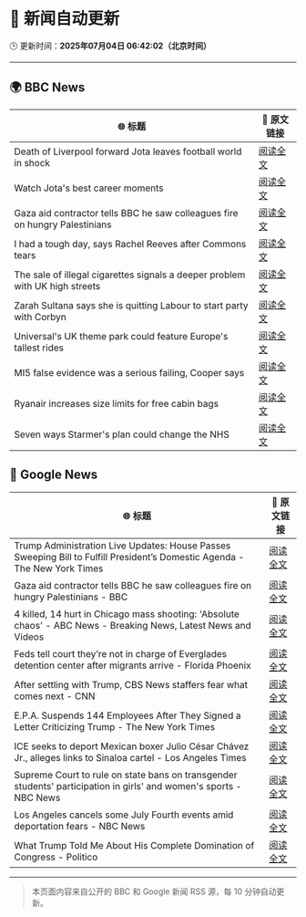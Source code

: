 # 🧠 新闻自动更新

🕒 更新时间：**2025年07月04日 06:42:02（北京时间）**

---

## 🌍 BBC News

| 🌐 标题 | 🔗 原文链接 |
|--------|-------------|
| Death of Liverpool forward Jota leaves football world in shock | [阅读全文](https://www.bbc.com/sport/football/articles/crl05r070wro) |
| Watch Jota's best career moments | [阅读全文](https://www.bbc.com/sport/videos/cr7947g2pm3o) |
| Gaza aid contractor tells BBC he saw colleagues fire on hungry Palestinians | [阅读全文](https://www.bbc.com/news/articles/cnvmry71q5yo) |
| I had a tough day, says Rachel Reeves after Commons tears | [阅读全文](https://www.bbc.com/news/articles/ce8z3lgkd8eo) |
| The sale of illegal cigarettes signals a deeper problem with UK high streets | [阅读全文](https://www.bbc.com/news/articles/cy9097lwxg9o) |
| Zarah Sultana says she is quitting Labour to start party with Corbyn | [阅读全文](https://www.bbc.com/news/articles/cwyel9kgdvdo) |
| Universal's UK theme park could feature Europe's tallest rides | [阅读全文](https://www.bbc.com/news/articles/c5yplvrvx0vo) |
| MI5 false evidence was a serious failing, Cooper says | [阅读全文](https://www.bbc.com/news/articles/c1e0dpv1yxno) |
| Ryanair increases size limits for free cabin bags | [阅读全文](https://www.bbc.com/news/articles/c5yl2y8m5glo) |
| Seven ways Starmer's plan could change the NHS | [阅读全文](https://www.bbc.com/news/articles/cjd2y7dkjpxo) |

## 📰 Google News

| 🌐 标题 | 🔗 原文链接 |
|--------|-------------|
| Trump Administration Live Updates: House Passes Sweeping Bill to Fulfill President’s Domestic Agenda - The New York Times | [阅读全文](https://news.google.com/rss/articles/CBMic0FVX3lxTE1tOE85OWotVTV2ckFxb0lDWHZrb2ZlcURCeFJtaUlBOWJoNlZySnRHY0ZOT3M2WlhLaGhuay1WejN6aTN0dS1XNDVxTGQtUzRsOHdUTHNlYWc1ZUVkMTRWLUZ0RDJaand4WjJrNzJ0MXBVVk0?oc=5) |
| Gaza aid contractor tells BBC he saw colleagues fire on hungry Palestinians - BBC | [阅读全文](https://news.google.com/rss/articles/CBMiWkFVX3lxTE85cDBBVDI2aTBOQWIxQ2RzNExGemxjdzcwR3lpd0Y3aDU0b0xIa1JIYU5PVXJ6Tjg2SU1qU1pUeWk3M1JENzFPTmVsNWlsQzd1ZHlPeWdLX0Q1QdIBX0FVX3lxTFA4UzlaVWhVRmVtbmpTekhpSVJ2NE1YeEFsN0MxVkxaTXZJVUJlNkdpZm9zNGIyV1Q2VWtvTFFlZnF0cmg5VVBEZXV2LW1UajVSQ3BsbXNpekFYckVQZHRJ?oc=5) |
| 4 killed, 14 hurt in Chicago mass shooting: 'Absolute chaos' - ABC News - Breaking News, Latest News and Videos | [阅读全文](https://news.google.com/rss/articles/CBMilgFBVV95cUxOUEQxeWlLV2FiOXNaUjJLbU5IME0taGRxejFNUzgxZEdqU01PTG81OUNKSDFQenQ4Y1ZuN1M5ZTJPWVNNWlplU1VUTl9LWEpaRE9yQ0RFeE1YNHF1MFctV1l4dnZMbnZ5SUd2SFU2X0kwZlFENFE4TkpBS1BRNFFOeUI1bVdBY2Y3VEVxZE1tMF9lWGp5bmfSAZsBQVVfeXFMUFJpRmpsQXJsUTJ5NWllVXJMWXYtSXdKQlhrLTR2MmZCYXVHZUdqVlFOcFRPM3hvbkpYWERYUDhaeVhTWXFEQWxUeW05OWp3Zm9nZ0hBYl9QNUZhOVdHZ2Z0S0k2cVZIdHB3MTI5U0lSa3VMNXBpSUhGRkJyYmN6UTNLNlhmQzVOelhhcjJiTmRVRk16UWJ5bnRGNlE?oc=5) |
| Feds tell court they’re not in charge of Everglades detention center after migrants arrive - Florida Phoenix | [阅读全文](https://news.google.com/rss/articles/CBMixwFBVV95cUxONGotMjlmTmU4a0ZEYm1DTWZSaFBXaFJrQUZaZzY4NEJmYkI5eDhnUE8xTHdQLS1lTkd6bmt2cXdXMlJrc19od0VmVXVHQWl5VzhNY1A0WjRnd3E1TTNyM3FaYVpJS1pLdmVDSU5ESFRVOVdKVmQ0aHkwMklzankxdnAxeWRnbnFhb3B5T0pyR25qQ1JPN2J3OTIzSHB3T3B6eVdxczFQM1JKRTZ5MTZjc3hsTzVQTWV6V0I0dWZTLUZDbHNqcU0w?oc=5) |
| After settling with Trump, CBS News staffers fear what comes next - CNN | [阅读全文](https://news.google.com/rss/articles/CBMilwFBVV95cUxNc0s0WUljM1dMckkzNmw3NkZINndXamQwc1NlYTdsWGE2Q1FLQlRieU5kb2VBQU5OdEM1ZlFHT0hsUU1OOWJRNGtXdnd6c3BSSkV5cHpXaHltbThLZWczZ3MybVNWMzBLdnBhbG1UVlpaMU91M1cwTm9pckRoSzlVWXVKWU9oXzhOeVQzX2stdlctMV9NcnB30gGcAUFVX3lxTE93UXJncGYyMzZrMXB4eXp1dW91d2dHMlBUbjJ0djk0bW93RTlQLUVxVEM3bkdJTENKWHFjS3prTXh6dW9lcF85ekR6WXFuM3FqTnRoYXBnTDBlaEYzbXdNTjVPM1NkRHZLbjFyQmRHOHhKenBLWFFORjVrSHZkcWZxTkZYR2lMT01PQjRsWVQtM3h0T2xIUDhGRkJOYQ?oc=5) |
| E.P.A. Suspends 144 Employees After They Signed a Letter Criticizing Trump - The New York Times | [阅读全文](https://news.google.com/rss/articles/CBMihgFBVV95cUxOOXk3N0lTT1d0RThlOXFxUUNRZjBLekVKM2FBU2pKV3RlUnhiN1lXUzdRcFdQWXRLT25CbWlJYkhiY3pueFVZVVZHNS1lUE1RQk42UTlmSXpzeG1vS3RCUkFYYXdGaTNGM0IzaGIxaFVJdkF3S0tfbGNoN3FnMnBsVUdKQTllQQ?oc=5) |
| ICE seeks to deport Mexican boxer Julio César Chávez Jr., alleges links to Sinaloa cartel - Los Angeles Times | [阅读全文](https://news.google.com/rss/articles/CBMilwFBVV95cUxOdU8yUEl2cHpmM0NmUl9vSVFOaTRyZGpEcm5YRUNfaGxhX0taQzMyZThhRmM1bUwtN2t0aUYtTkpiWlZXczBMQlpoSHNsZlczOEFHcGQ3T2JCblBuSENST0hiTUhMQUtIWm1mX1ZLMjhRZ0hYLTRxY3FXazQxQnpBQVpyTmNlUFFmWHFsM2R1OENST1htbzNN?oc=5) |
| Supreme Court to rule on state bans on transgender students' participation in girls' and women's sports - NBC News | [阅读全文](https://news.google.com/rss/articles/CBMitAFBVV95cUxOdHNyMjZoTEFVMlVKLXJac193cU9RSjZIN04ydmlBRW5oTHdrNW9FSVFRVmlSVjUzeFdOd0RnLTlKWVNCMzBfUW54OGh0cTctZ3l1M2VrOGRpaER5T0xkNWpMdy05QVBNbWRob3ItNmNwQ3lRZTl2aDR0UGxFdE9xUkNfQVFVZ09zT3FLNk5fTmhLZkt4M2syOXBucDBEWlpSYUtuZG5aUEFtdkhLNDI5R1dCZzTSAVZBVV95cUxNYWp5WS1RR1NmeDlNODRrOEo0TU1mdkZKUGFaMVdFTEZ1c2thOUFpS3VqZG9pOXdIU21QWUtHVmRCWHAxMDBraXk3V21pUER0WlNVUkdIZw?oc=5) |
| Los Angeles cancels some July Fourth events amid deportation fears - NBC News | [阅读全文](https://news.google.com/rss/articles/CBMipwFBVV95cUxNdW9oa2FNR1FtRkp6Q3lFQU1QSWNVRXd4VURTYi16ZHVVR0tKY09ZaTI4VW9pV3NaeUhOMkI0Vm5RUmNvVTlobkVYYUI2bnY2blRuNHY5bHhKbTlNbDhUVWtqUnpoVy1xSkozZ2dCNVYyblktQ2Y3SWNmSmdSTlR6SkNKOUw3OXVoQUkzZGFwV2FxemJpT1VXRWZtblNuNUNISGlaUXZMd9IBVkFVX3lxTE16eDFpRHpGMjNoMFRPWkpWN2tfY2xRN0JhT0dJbWVWUV9mZnZ5U3NYdnVXTHpEZnBuVmlFN2tQOWdGRFhSV1UwMm5BTE1VX0pqcG1HVGlB?oc=5) |
| What Trump Told Me About His Complete Domination of Congress - Politico | [阅读全文](https://news.google.com/rss/articles/CBMinAFBVV95cUxNMzJCUUpCZDQzYlJjMmVMT0VrMm5vS01SeXJlUnU0emQ2dDNnY1pjcHZZYmdPcGdTLUtLVGU3SG9MTlhrTEgyc0h0OENnMDhsVjEwWWR4anZoX3VtdlQtN0w2anoxeHNlZFF4bDM1eFhyd1NXSHRMOXR0SEtFeEUxd0o1SjVyVUZsdGlrdy03OFR3VXhQT24zeWZWWXE?oc=5) |

---
> 本页面内容来自公开的 BBC 和 Google 新闻 RSS 源，每 10 分钟自动更新。